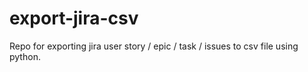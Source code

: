 # export-jira-csv
Repo for exporting jira user story / epic / task / issues to csv file using python.
